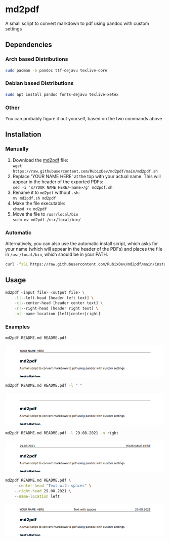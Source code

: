 # md2pdf
A small script to convert markdown to pdf using pandoc with custom settings

## Dependencies
### Arch based Distributions
```bash
sudo pacman -S pandoc ttf-dejavu texlive-core
```

### Debian based Distributions
```bash
sudo apt install pandoc fonts-dejavu texlive-xetex
```

### Other
You can probably figure it out yourself, based on the two commands above

## Installation

### Manually
1. Download the [md2pdf](https://raw.githubusercontent.com/RubixDev/md2pdf/main/md2pdf.sh) file:\
   `wget https://raw.githubusercontent.com/RubixDev/md2pdf/main/md2pdf.sh`
2. Replace 'YOUR NAME HERE' at the top with your actual name. This will appear in the header of the exported PDFs:\
   `sed -i 's/YOUR NAME HERE/<name>/g' md2pdf.sh`
3. Rename it to `md2pdf` without `.sh`:\
   `mv md2pdf.sh md2pdf`
4. Make the file executable:\
   `chmod +x md2pdf`
5. Move the file to `/usr/local/bin`\
   `sudo mv md2pdf /usr/local/bin/`

### Automatic
Alternatively, you can also use the automatic install script, which asks for your name (which will appear in the header of the PDFs) and places the file in `/usr/local/bin`, which should be in your PATH.
```bash
curl -fsSL https://raw.githubusercontent.com/RubixDev/md2pdf/main/install.sh | bash
```

## Usage
```bash
md2pdf <input file> <output file> \
    -l|--left-head [header left text] \
    -c|--center-head [header center text] \
    -r|--right-head [header right text] \
    -n|--name-location [left|center|right]
```

### Examples

```bash
md2pdf README.md README.pdf
```
![](Images/Example1.png)


```bash
md2pdf README.md README.pdf -l " "
```
![](Images/Example2.png)


```bash
md2pdf README.md README.pdf -l 29.08.2021 -n right
```
![](Images/Example3.png)


```bash
md2pdf README.md README.pdf \
    --center-head "Text with spaces" \
    --right-head 29.08.2021 \
    --name-location left
```
![](Images/Example4.png)
